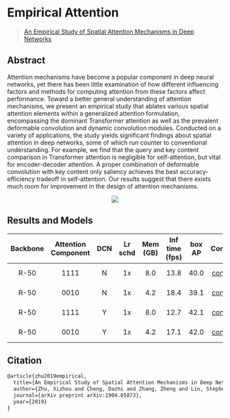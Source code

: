 # Empirical Attention

> [An Empirical Study of Spatial Attention Mechanisms in Deep Networks](https://arxiv.org/abs/1904.05873)

<!-- [ALGORITHM] -->

## Abstract

Attention mechanisms have become a popular component in deep neural networks, yet there has been little examination of how different influencing factors and methods for computing attention from these factors affect performance. Toward a better general understanding of attention mechanisms, we present an empirical study that ablates various spatial attention elements within a generalized attention formulation, encompassing the dominant Transformer attention as well as the prevalent deformable convolution and dynamic convolution modules. Conducted on a variety of applications, the study yields significant findings about spatial attention in deep networks, some of which run counter to conventional understanding. For example, we find that the query and key content comparison in Transformer attention is negligible for self-attention, but vital for encoder-decoder attention. A proper combination of deformable convolution with key content only saliency achieves the best accuracy-efficiency tradeoff in self-attention. Our results suggest that there exists much room for improvement in the design of attention mechanisms.

<div align=center>
<img src="https://user-images.githubusercontent.com/40661020/143879619-f1817da9-1573-45c9-891d-cfe55ad54911.png"/>
</div>

## Results and Models

| Backbone  | Attention Component | DCN  | Lr schd | Mem (GB) | Inf time (fps) | box AP | Config | Download |
|:---------:|:-------------------:|:----:|:-------:|:--------:|:--------------:|:------:|:------:|:--------:|
| R-50      | 1111                | N    | 1x      | 8.0      | 13.8            | 40.0   | [config](https://github.com/open-mmlab/mmdetection/tree/master/configs/empirical_attention/faster_rcnn_r50_fpn_attention_1111_1x_coco.py) | [model](https://download.openmmlab.com/mmdetection/v2.0/empirical_attention/faster_rcnn_r50_fpn_attention_1111_1x_coco/faster_rcnn_r50_fpn_attention_1111_1x_coco_20200130-403cccba.pth) &#124; [log](https://download.openmmlab.com/mmdetection/v2.0/empirical_attention/faster_rcnn_r50_fpn_attention_1111_1x_coco/faster_rcnn_r50_fpn_attention_1111_1x_coco_20200130_210344.log.json) |
| R-50      | 0010                | N    | 1x      | 4.2      | 18.4           | 39.1   | [config](https://github.com/open-mmlab/mmdetection/tree/master/configs/empirical_attention/faster_rcnn_r50_fpn_attention_0010_1x_coco.py) | [model](https://download.openmmlab.com/mmdetection/v2.0/empirical_attention/faster_rcnn_r50_fpn_attention_0010_1x_coco/faster_rcnn_r50_fpn_attention_0010_1x_coco_20200130-7cb0c14d.pth) &#124; [log](https://download.openmmlab.com/mmdetection/v2.0/empirical_attention/faster_rcnn_r50_fpn_attention_0010_1x_coco/faster_rcnn_r50_fpn_attention_0010_1x_coco_20200130_210125.log.json) |
| R-50      | 1111                | Y    | 1x      | 8.0      | 12.7            | 42.1   | [config](https://github.com/open-mmlab/mmdetection/tree/master/configs/empirical_attention/faster_rcnn_r50_fpn_attention_1111_dcn_1x_coco.py) | [model](https://download.openmmlab.com/mmdetection/v2.0/empirical_attention/faster_rcnn_r50_fpn_attention_1111_dcn_1x_coco/faster_rcnn_r50_fpn_attention_1111_dcn_1x_coco_20200130-8b2523a6.pth) &#124; [log](https://download.openmmlab.com/mmdetection/v2.0/empirical_attention/faster_rcnn_r50_fpn_attention_1111_dcn_1x_coco/faster_rcnn_r50_fpn_attention_1111_dcn_1x_coco_20200130_204442.log.json) |
| R-50      | 0010                | Y    | 1x      | 4.2      | 17.1           | 42.0   | [config](https://github.com/open-mmlab/mmdetection/tree/master/configs/empirical_attention/faster_rcnn_r50_fpn_attention_0010_dcn_1x_coco.py) | [model](https://download.openmmlab.com/mmdetection/v2.0/empirical_attention/faster_rcnn_r50_fpn_attention_0010_dcn_1x_coco/faster_rcnn_r50_fpn_attention_0010_dcn_1x_coco_20200130-1a2e831d.pth) &#124; [log](https://download.openmmlab.com/mmdetection/v2.0/empirical_attention/faster_rcnn_r50_fpn_attention_0010_dcn_1x_coco/faster_rcnn_r50_fpn_attention_0010_dcn_1x_coco_20200130_210410.log.json) |

## Citation

```latex
@article{zhu2019empirical,
  title={An Empirical Study of Spatial Attention Mechanisms in Deep Networks},
  author={Zhu, Xizhou and Cheng, Dazhi and Zhang, Zheng and Lin, Stephen and Dai, Jifeng},
  journal={arXiv preprint arXiv:1904.05873},
  year={2019}
}
```
